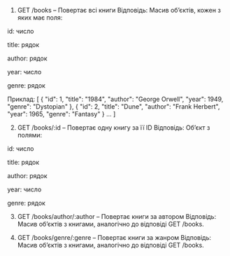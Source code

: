 1. GET /books – Повертає всі книги
Відповідь:
Масив об’єктів, кожен з яких має поля:

id: число

title: рядок

author: рядок

year: число

genre: рядок

Приклад:
[
{
"id": 1,
"title": "1984",
"author": "George Orwell",
"year": 1949,
"genre": "Dystopian"
},
{
"id": 2,
"title": "Dune",
"author": "Frank Herbert",
"year": 1965,
"genre": "Fantasy"
}
...
]

2. GET /books/:id – Повертає одну книгу за її ID
Відповідь:
Об’єкт з полями:

id: число

title: рядок

author: рядок

year: число

genre: рядок

3. GET /books/author/:author – Повертає книги за автором
Відповідь:
Масив об’єктів з книгами, аналогічно до відповіді GET /books.

4. GET /books/genre/:genre – Повертає книги за жанром
Відповідь:
Масив об’єктів з книгами, аналогічно до відповіді GET /books.


